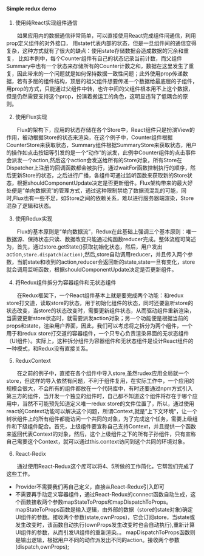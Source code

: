 #### Simple redux demo 

1. 使用纯React实现组件通信

&emsp;&emsp;如果应用内的数据通信非常简单，可以直接使用React完成组件间通信，利用prop定义组件的对外接口，
用state代表内部的状态，但是一旦组件间的通信变得复杂，这种方式就有了很大的缺点：使用state存储数据会造成数据的冗余和重复，
比如本例中，每个Counter组件有自己的状态记录当前计数，而父组件Summary中也有一个状态来存储所有的Counter计数之和，数据在这里发生了重复，因此带来的一个问题就是如何保持数据一致性问题；此外使用prop传递数据，若有多层的组件结构，顶层的祖父组件想要传递一个数据给最底层的子组件，用prop的方式，只能通过父组件中转，也许中间的父组件根本用不上这个数据，但是仍然需要支持这个prop，扮演着搬运工的角色，这明显违背了低耦合的原则。

2. 使用Flux实现

&emsp;&emsp;Flux的架构下，应用的状态存储在各个Store中，React组件只是扮演View的作用，被动根据Store的状态来渲染，在这个例子中，Counter组件根据CounterStore来获取状态，Summary组件根据SummaryStore来获取状态，用户的操作如点击按钮等引发的是一个“动作”的派发，此例中Counter组件的点击事件会派发一个action,然后这个action会发送给所有的Store对象，所有Store在Dispatcher上注册的回调函数都会被执行，通过waitFor函数控制执行的顺序，然后更新Store的状态，之后进行广播，各组件可通过监听函数来获取新的Store状态，根据shouldComponentUpdate决定是否更新组件。Flux架构带来的最大好处便是“单向数据流”的管理方式，通过这种限制禁绝了数据流混乱的可能，同时,Flux也有一些不足，如Store之间的依赖关系，难以进行服务器端渲染，Store混杂了逻辑和状态。

3. 使用Redux实现

&emsp;&emsp;Flux的基本原则是“单向数据流”，Redux在此基础上强调三个基本原则：唯一数据源、保持状态只读、数据改变只能通过纯函数reducer完成。整体流程可简述为，首先，通过store.getState()获取初始化状态，然后，用户发出action,`store.dispatch(action)`,然后,store自动调用reducer，并且传入两个参数，当前state和收到的action,reducer会返回新的state,state一旦有变化，store就会调用监听函数，根据shouldComponentUpdate决定是否更新组件。

4. 将Redux组件拆分为容器组件和无状态组件

&emsp;&emsp;在Redux框架下，一个React组件基本上就是要完成两个功能：和redux store打交道，读取store的状态，用于初始化组件的状态，同时还要监听store的状态改变，当store的状态改变时，需要更新组件状态，从而驱动组件重新渲染，当需要更新store状态时，就需要派发action对象；另一个功能便是根据当前的props和state，渲染用户界面，因此，我们可以考虑将之拆分为两个组件，一个用于和redux store打交道的容器组件，一个只专心负责渲染界面的无状态组件（UI组件）。实际上，这种拆分组件为容器组件和无状态组件是设计React组件的一种模式，和Redux没有直接关系。

5. ReduxContext

&emsp;&emsp;在之前的例子中，直接在各个组件中导入store,虽然rudex应用全局就一个store，但这样的导入依然有问题，不利于组件复用，在实际工作中，一个应用的规模会很大，不会所有的组件都放在一个代码库中，有时还要通过npm方式引入第三方的组件，当开发一个独立的组件时，自己都不知道这个组件将存在于哪个应用中，当然不可能预先知道定义唯一redux store的文件位置了，所以，通过使用react的Context功能可以解决这个问题，所谓Context,就是”上下文环境“，让一个树状组件上的所有组件都能访问一个共同的对象，为了完成这个任务，需要上级组件和下级组件配合。首先，上级组件要宣称自己支持Context，并且提供一个函数来返回代表Context的对象，然后，这个上级组件之下的所有子孙组件，只有宣称自己需要这个Context，就可以通过this.context访问到这个共同的环境对象。

6. React-Redix

&emsp;&emsp;通过使用React-Redux这个库可以将4、5所做的工作简化，它帮我们完成了这些工作。
* Provider不需要我们再自己定义，直接从React-Redux引入即可
* 不需要再手动定义容器组件，通过React-Redux的connect函数自动生成，这个函数接收两个参数mapStateToProps和mapDispatchToProps。
mapStateToProps函数是输入逻辑，由外部的数据（store的state对象)确定UI组件的参数。接收两个参数(state,ownProps)，它会订阅store，当state或发生改变时，该函数自动执行(ownProps发生改变时也会自动执行),重新计算UI组件的参数，从而引发UI组件的重新渲染。。
mapDispatchToProps函数则是输出逻辑，根据用户不同的动作派发出不同的action。接收两个参数(dispatch,ownProps);